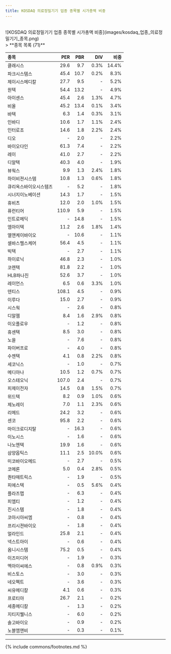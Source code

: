 ```yaml
---
title: KOSDAQ 의료정밀기기 업종 종목별 시가총액 비중
---
```

<br>
![KOSDAQ 의료정밀기기 업종 종목별 시가총액 비중](images/kosdaq_업종_의료정밀기기_종목.png)
<br>
> **종목 목록 (71)**<a id="list"></a>

| **종목** | **PER** | **PBR** | **DIV** | **비중** |
| :------- | ------: | ------: | ------: | -------: |
| 클래시스 | 29.6 | 9.7 | 0.3% | 14.4% |
| 파크시스템스 | 45.4 | 10.7 | 0.2% | 8.3% |
| 제이시스메디칼 | 27.7 | 9.5 | - | 5.2% |
| 원텍 | 54.4 | 13.2 | - | 4.9% |
| 아이센스 | 45.4 | 2.6 | 1.3% | 4.7% |
| 비올 | 45.2 | 13.4 | 0.1% | 3.4% |
| 바텍 | 6.3 | 1.4 | 0.3% | 3.1% |
| 인바디 | 10.6 | 1.7 | 1.1% | 2.4% |
| 인터로조 | 14.6 | 1.8 | 2.2% | 2.4% |
| 디오 | - | 2.0 | - | 2.2% |
| 바이오다인 | 61.3 | 7.4 | - | 2.2% |
| 레이 | 41.0 | 2.7 | - | 2.2% |
| 디알텍 | 40.3 | 4.0 | - | 1.9% |
| 뷰웍스 | 9.9 | 1.3 | 2.4% | 1.8% |
| 하이비젼시스템 | 10.8 | 1.3 | 0.6% | 1.8% |
| 큐리옥스바이오시스템즈 | - | 5.2 | - | 1.8% |
| 시너지이노베이션 | 14.3 | 1.7 | - | 1.5% |
| 휴비츠 | 12.0 | 2.0 | 1.0% | 1.5% |
| 퓨런티어 | 110.9 | 5.9 | - | 1.5% |
| 인트로메딕 | - | 14.8 | - | 1.5% |
| 엠아이텍 | 11.2 | 2.6 | 1.8% | 1.4% |
| 엘앤케이바이오 | - | 10.6 | - | 1.1% |
| 셀바스헬스케어 | 56.4 | 4.5 | - | 1.1% |
| 빅텍 | - | 2.7 | - | 1.1% |
| 하이로닉 | 46.8 | 2.3 | - | 1.0% |
| 코렌텍 | 81.8 | 2.2 | - | 1.0% |
| HLB파나진 | 52.6 | 3.7 | - | 1.0% |
| 레이언스 | 6.5 | 0.6 | 3.3% | 1.0% |
| 덴티스 | 108.1 | 4.5 | - | 0.9% |
| 이루다 | 15.0 | 2.7 | - | 0.9% |
| 시스웍 | - | 2.6 | - | 0.8% |
| 디알젬 | 8.4 | 1.6 | 2.9% | 0.8% |
| 이오플로우 | - | 1.2 | - | 0.8% |
| 휴센텍 | 8.5 | 3.0 | - | 0.8% |
| 노을 | - | 7.6 | - | 0.8% |
| 파이버프로 | - | 4.0 | - | 0.8% |
| 수젠텍 | 4.1 | 0.8 | 2.2% | 0.8% |
| 세코닉스 | - | 1.0 | - | 0.7% |
| 메디아나 | 10.5 | 1.2 | 0.7% | 0.7% |
| 오스테오닉 | 107.0 | 2.4 | - | 0.7% |
| 피제이전자 | 14.5 | 0.8 | 1.5% | 0.7% |
| 위드텍 | 8.2 | 0.9 | 1.0% | 0.6% |
| 제노레이 | 7.0 | 1.1 | 2.3% | 0.6% |
| 리메드 | 24.2 | 3.2 | - | 0.6% |
| 센코 | 95.8 | 2.2 | - | 0.6% |
| 마이크로디지탈 | - | 16.3 | - | 0.6% |
| 이노시스 | - | 1.6 | - | 0.6% |
| 나노엔텍 | 19.9 | 1.6 | - | 0.6% |
| 삼양옵틱스 | 11.1 | 2.5 | 10.0% | 0.6% |
| 미코바이오메드 | - | 2.7 | - | 0.5% |
| 코메론 | 5.0 | 0.4 | 2.8% | 0.5% |
| 퀀타매트릭스 | - | 1.9 | - | 0.5% |
| 피에스텍 | - | 0.5 | 5.6% | 0.4% |
| 플라즈맵 | - | 6.3 | - | 0.4% |
| 피엠티 | - | 1.2 | - | 0.4% |
| 진시스템 | - | 1.8 | - | 0.4% |
| 코아시아씨엠 | - | 0.8 | - | 0.4% |
| 프리시젼바이오 | - | 1.8 | - | 0.4% |
| 얼라인드 | 25.8 | 2.1 | - | 0.4% |
| 넥스트아이 | - | 0.6 | - | 0.4% |
| 옴니시스템 | 75.2 | 0.5 | - | 0.4% |
| 이즈미디어 | - | 1.9 | - | 0.3% |
| 멕아이씨에스 | - | 0.8 | 0.9% | 0.3% |
| 비스토스 | - | 3.0 | - | 0.3% |
| 네오펙트 | - | 3.6 | - | 0.3% |
| 씨유메디칼 | 4.1 | 0.6 | - | 0.3% |
| 프로티아 | 26.7 | 2.1 | - | 0.2% |
| 세종메디칼 | - | 1.3 | - | 0.2% |
| 지티지웰니스 | - | 6.0 | - | 0.2% |
| 솔고바이오 | - | 0.9 | - | 0.2% |
| 노블엠앤비 | - | 0.3 | - | 0.1% |

---
{% include commons/footnotes.md %}
